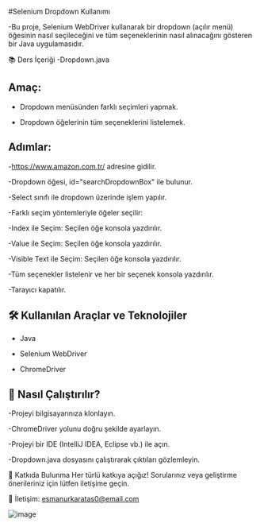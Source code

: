 #Selenium Dropdown Kullanımı

-Bu proje, Selenium WebDriver kullanarak bir dropdown (açılır menü) öğesinin nasıl seçileceğini ve tüm seçeneklerinin nasıl alınacağını gösteren bir Java uygulamasıdır.

📚 Ders İçeriği
-Dropdown.java

## Amaç:

- Dropdown menüsünden farklı seçimleri yapmak.

- Dropdown öğelerinin tüm seçeneklerini listelemek.

## Adımlar:

-https://www.amazon.com.tr/ adresine gidilir.

-Dropdown öğesi, id="searchDropdownBox" ile bulunur.

-Select sınıfı ile dropdown üzerinde işlem yapılır.

-Farklı seçim yöntemleriyle öğeler seçilir:

-Index ile Seçim: Seçilen öğe konsola yazdırılır.

-Value ile Seçim: Seçilen öğe konsola yazdırılır.

-Visible Text ile Seçim: Seçilen öğe konsola yazdırılır.

-Tüm seçenekler listelenir ve her bir seçenek konsola yazdırılır.

-Tarayıcı kapatılır.

## 🛠️ Kullanılan Araçlar ve Teknolojiler
- Java

- Selenium WebDriver

- ChromeDriver

## 🚀 Nasıl Çalıştırılır?
-Projeyi bilgisayarınıza klonlayın.

-ChromeDriver yolunu doğru şekilde ayarlayın.

-Projeyi bir IDE (IntelliJ IDEA, Eclipse vb.) ile açın.

-Dropdown.java dosyasını çalıştırarak çıktıları gözlemleyin.

🤝 Katkıda Bulunma
Her türlü katkıya açığız! Sorularınız veya geliştirme önerileriniz için lütfen iletişime geçin.

📧 İletişim: esmanurkaratas0@email.com


![image](https://github.com/user-attachments/assets/4788a6c6-cc2b-4c83-a60f-d28494cced16)
